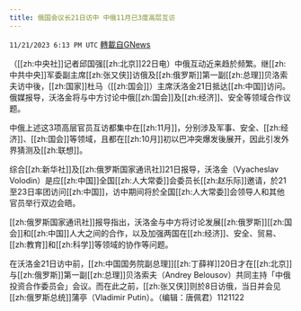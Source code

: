 ```yaml
---
title: 俄国会议长21日访中 中俄11月已3度高层互访
---
```

`11/21/2023 6:13 PM UTC` [轉載自GNews](https://gnews.org/articles/2002709)

（[[zh:中央社]]记者邱国强[[zh:北京]]22日电）中俄互动近来趋於频繁。继[[zh:中共中央]]军委副主席[[zh:张又侠]]访俄及[[zh:俄罗斯]]第一副[[zh:总理]]贝洛索夫访中後，[[zh:国家]]杜马（[[zh:国会]]）主席沃洛金21日抵达[[zh:中国]]访问。俄媒报导，沃洛金将与中方讨论中俄[[zh:国会]]及[[zh:经济]]、安全等领域合作议题。

中俄上述这3项高层官员互访都集中在[[zh:11月]]，分别涉及军事、安全、[[zh:经济]]、[[zh:国会]]等领域，且都在[[zh:10月]]初以巴冲突爆发後展开，因此引发外界猜测及[[zh:联想]]。

综合[[zh:新华社]]及[[zh:俄罗斯国家通讯社]]21日报导，沃洛金（Vyacheslav Volodin）是应[[zh:中国]]全国[[zh:人大常委]]会委员长[[zh:赵乐际]]邀请，於21至23日率团访问[[zh:中国]]，访中期间将於全国[[zh:人大常委]]会领导人和其他官员举行双边会晤。

[[zh:俄罗斯国家通讯社]]报导指出，沃洛金与中方将讨论发展[[zh:俄罗斯]][[zh:国会]]和[[zh:中国]]人大之间的合作，以及加强两国在[[zh:经济]]、安全、贸易、[[zh:教育]]和[[zh:科学]]等领域的协作等问题。

在沃洛金21日访中前，[[zh:中国国务院副总理]][[zh:丁薛祥]]20日才在[[zh:北京]]与[[zh:俄罗斯]]第一副[[zh:总理]]贝洛索夫（Andrey Belousov）共同主持「中俄投资合作委员会」会议。而在此之前，[[zh:张又侠]]则於8日访俄，当日并会见[[zh:俄罗斯总统]]蒲亭（Vladimir Putin）。（编辑：唐佩君）1121122
